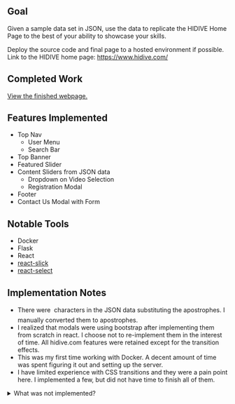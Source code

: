 ## Goal

Given a sample data set in JSON, use the data to replicate the HIDIVE Home Page to the best of your ability to showcase your skills.

Deploy the source code and final page to a hosted environment if possible. Link to the HIDIVE home page: https://www.hidive.com/

## Completed Work

[View the finished webpage.](http://54.224.31.117:5000/)

## Features Implemented
- Top Nav
  - User Menu
  - Search Bar
- Top Banner
- Featured Slider
- Content Sliders from JSON data
  - Dropdown on Video Selection
  - Registration Modal
- Footer
- Contact Us Modal with Form

## Notable Tools
- Docker
- Flask
- React
- [react-slick](https://github.com/akiran/react-slick)
- [react-select](https://github.com/JedWatson/react-select)

## Implementation Notes
- There were  characters in the JSON data substituting the apostrophes. I manually converted them to apostrophes.
- I realized that modals were using bootstrap after implementing them from scratch in react. I choose not to re-implement them in the interest of time. All hidive.com features were retained except for the transition effects.
- This was my first time working with Docker. A decent amount of time was spent figuring it out and setting up the server.
- I have limited experience with CSS transitions and they were a pain point here. I implemented a few, but did not have time to finish all of them.

<details><summary>What was not implemented?</summary>
  <p> 
    
#### Data Not Available
  - Badges on content sliders
  - Icons next to content slider titles
  - Image rotation on hover in content slider
  - Content slider dropdown sub-navigation and Episode List/You Might Like tabs
  - Content Slider View All links for sliders with more than 15 slides

#### Missing Bells and Whistles (out of time)
- Search icon in search area is a down-chevron instead of search icon
- Search bar requires extra click to focus on the typing area - it should auto-focus after expanded
- Search bar does not have collapse animation
- Register Modal width is too wide
- Video Slider Dropdown animation on expand, collapse and switching shows
- Modal animations on open/close

#### Next steps if asked to continue. . .
  - Welcome splash page
  - Mobile design
  - Make Flask->React Routing scalable
  - Host static folder directly from NGINX
  - Reorganize styling, get rid of redundancies between custom.css and hidive.css
    - TECHDEBT: remove the nasty note in VideoSlide regarding the class name GREEN - just change the nonsense class name to something sensical

</p>
</details>
